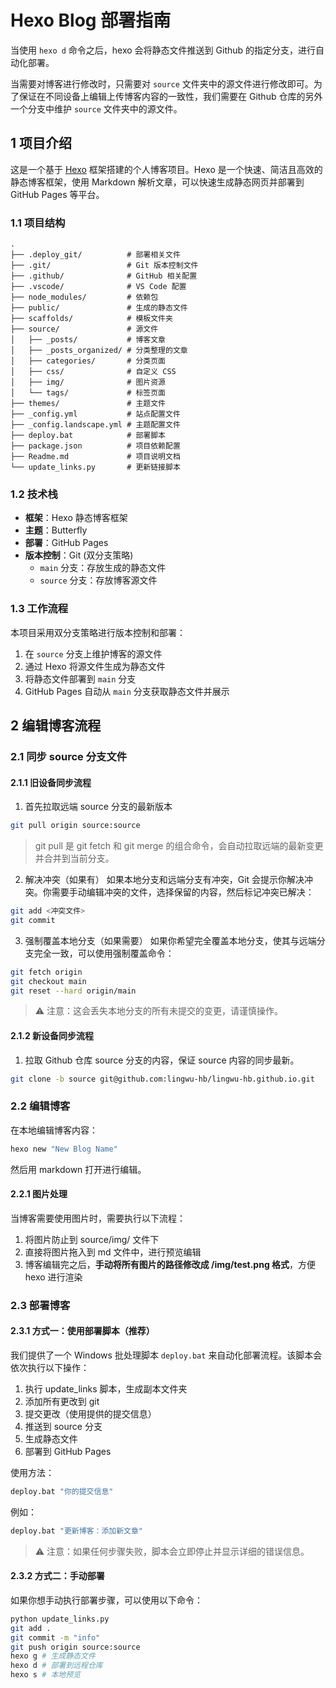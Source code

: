 # Hexo Blog 部署指南

当使用 `hexo d` 命令之后，hexo 会将静态文件推送到 Github 的指定分支，进行自动化部署。

当需要对博客进行修改时，只需要对 `source` 文件夹中的源文件进行修改即可。为了保证在不同设备上编辑上传博客内容的一致性，我们需要在 Github 仓库的另外一个分支中维护 `source` 文件夹中的源文件。

## 1 项目介绍

这是一个基于 [Hexo](https://hexo.io/) 框架搭建的个人博客项目。Hexo 是一个快速、简洁且高效的静态博客框架，使用 Markdown 解析文章，可以快速生成静态网页并部署到 GitHub Pages 等平台。

### 1.1 项目结构

```
.
├── .deploy_git/          # 部署相关文件
├── .git/                 # Git 版本控制文件
├── .github/              # GitHub 相关配置
├── .vscode/              # VS Code 配置
├── node_modules/         # 依赖包
├── public/               # 生成的静态文件
├── scaffolds/            # 模板文件夹
├── source/               # 源文件
│   ├── _posts/           # 博客文章
│   ├── _posts_organized/ # 分类整理的文章
│   ├── categories/       # 分类页面
│   ├── css/              # 自定义 CSS
│   ├── img/              # 图片资源
│   └── tags/             # 标签页面
├── themes/               # 主题文件
├── _config.yml           # 站点配置文件
├── _config.landscape.yml # 主题配置文件
├── deploy.bat            # 部署脚本
├── package.json          # 项目依赖配置
├── Readme.md             # 项目说明文档
└── update_links.py       # 更新链接脚本
```

### 1.2 技术栈

- **框架**：Hexo 静态博客框架
- **主题**：Butterfly
- **部署**：GitHub Pages
- **版本控制**：Git (双分支策略)
  - `main` 分支：存放生成的静态文件
  - `source` 分支：存放博客源文件

### 1.3 工作流程

本项目采用双分支策略进行版本控制和部署：
1. 在 `source` 分支上维护博客的源文件
2. 通过 Hexo 将源文件生成为静态文件
3. 将静态文件部署到 `main` 分支
4. GitHub Pages 自动从 `main` 分支获取静态文件并展示

## 2 编辑博客流程

### 2.1 同步 source 分支文件

#### 2.1.1 旧设备同步流程 

1. 首先拉取远端 source 分支的最新版本
```bash
git pull origin source:source
```
> git pull 是 git fetch 和 git merge 的组合命令，会自动拉取远端的最新变更并合并到当前分支。

2. 解决冲突（如果有）
如果本地分支和远端分支有冲突，Git 会提示你解决冲突。你需要手动编辑冲突的文件，选择保留的内容，然后标记冲突已解决：
```bash
git add <冲突文件>
git commit
```

3. 强制覆盖本地分支（如果需要）
如果你希望完全覆盖本地分支，使其与远端分支完全一致，可以使用强制覆盖命令：
```bash
git fetch origin
git checkout main
git reset --hard origin/main
```
> ⚠️ 注意：这会丢失本地分支的所有未提交的变更，请谨慎操作。

#### 2.1.2 新设备同步流程

1. 拉取 Github 仓库 source 分支的内容，保证 source 内容的同步最新。
```bash
git clone -b source git@github.com:lingwu-hb/lingwu-hb.github.io.git
```

### 2.2 编辑博客

在本地编辑博客内容：

```bash
hexo new "New Blog Name"
```

然后用 markdown 打开进行编辑。

#### 2.2.1 图片处理

当博客需要使用图片时，需要执行以下流程：

1. 将图片防止到 source/img/ 文件下
2. 直接将图片拖入到 md 文件中，进行预览编辑
3. 博客编辑完之后，**手动将所有图片的路径修改成 /img/test.png 格式**，方便 hexo 进行渲染





### 2.3 部署博客

#### 2.3.1 方式一：使用部署脚本（推荐）

我们提供了一个 Windows 批处理脚本 `deploy.bat` 来自动化部署流程。该脚本会依次执行以下操作：
1. 执行 update_links 脚本，生成副本文件夹
2. 添加所有更改到 git
3. 提交更改（使用提供的提交信息）
4. 推送到 source 分支
5. 生成静态文件
6. 部署到 GitHub Pages

使用方法：
```bash
deploy.bat "你的提交信息"
```

例如：
```bash
deploy.bat "更新博客：添加新文章"
```

> ⚠️ 注意：如果任何步骤失败，脚本会立即停止并显示详细的错误信息。

#### 2.3.2 方式二：手动部署

如果你想手动执行部署步骤，可以使用以下命令：

```bash
python update_links.py
git add .
git commit -m "info"
git push origin source:source
hexo g # 生成静态文件
hexo d # 部署到远程仓库
hexo s # 本地预览
```
